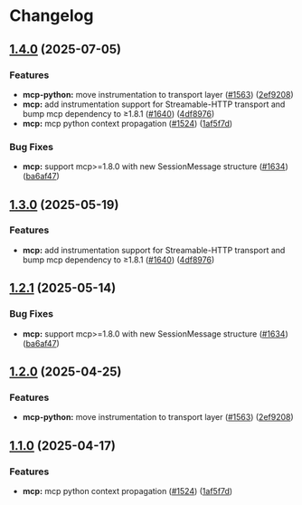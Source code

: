 # Changelog

## [1.4.0](https://github.com/kausmeows/openinference/compare/python-openinference-instrumentation-mcp-v1.3.0...python-openinference-instrumentation-mcp-v1.4.0) (2025-07-05)


### Features

* **mcp-python:** move instrumentation to transport layer ([#1563](https://github.com/kausmeows/openinference/issues/1563)) ([2ef9208](https://github.com/kausmeows/openinference/commit/2ef9208ecdf51e5cf5fba87da20f052ddb198668))
* **mcp:** add instrumentation support for Streamable-HTTP transport and bump mcp dependency to ≥1.8.1 ([#1640](https://github.com/kausmeows/openinference/issues/1640)) ([4df8976](https://github.com/kausmeows/openinference/commit/4df8976066f1911321ee31f7732854787079e981))
* **mcp:** mcp python context propagation ([#1524](https://github.com/kausmeows/openinference/issues/1524)) ([1af5f7d](https://github.com/kausmeows/openinference/commit/1af5f7d2e7c78e8fdebf9aaf2e50ccaa74eb6f9a))


### Bug Fixes

* **mcp:** support mcp&gt;=1.8.0 with new SessionMessage structure ([#1634](https://github.com/kausmeows/openinference/issues/1634)) ([ba6af47](https://github.com/kausmeows/openinference/commit/ba6af477e97585a41f4a58efcb45890e9bb6c89c))

## [1.3.0](https://github.com/Arize-ai/openinference/compare/python-openinference-instrumentation-mcp-v1.2.1...python-openinference-instrumentation-mcp-v1.3.0) (2025-05-19)


### Features

* **mcp:** add instrumentation support for Streamable-HTTP transport and bump mcp dependency to ≥1.8.1 ([#1640](https://github.com/Arize-ai/openinference/issues/1640)) ([4df8976](https://github.com/Arize-ai/openinference/commit/4df8976066f1911321ee31f7732854787079e981))

## [1.2.1](https://github.com/Arize-ai/openinference/compare/python-openinference-instrumentation-mcp-v1.2.0...python-openinference-instrumentation-mcp-v1.2.1) (2025-05-14)


### Bug Fixes

* **mcp:** support mcp&gt;=1.8.0 with new SessionMessage structure ([#1634](https://github.com/Arize-ai/openinference/issues/1634)) ([ba6af47](https://github.com/Arize-ai/openinference/commit/ba6af477e97585a41f4a58efcb45890e9bb6c89c))

## [1.2.0](https://github.com/Arize-ai/openinference/compare/python-openinference-instrumentation-mcp-v1.1.0...python-openinference-instrumentation-mcp-v1.2.0) (2025-04-25)


### Features

* **mcp-python:** move instrumentation to transport layer ([#1563](https://github.com/Arize-ai/openinference/issues/1563)) ([2ef9208](https://github.com/Arize-ai/openinference/commit/2ef9208ecdf51e5cf5fba87da20f052ddb198668))

## [1.1.0](https://github.com/Arize-ai/openinference/compare/python-openinference-instrumentation-mcp-v1.0.0...python-openinference-instrumentation-mcp-v1.1.0) (2025-04-17)


### Features

* **mcp:** mcp python context propagation ([#1524](https://github.com/Arize-ai/openinference/issues/1524)) ([1af5f7d](https://github.com/Arize-ai/openinference/commit/1af5f7d2e7c78e8fdebf9aaf2e50ccaa74eb6f9a))
